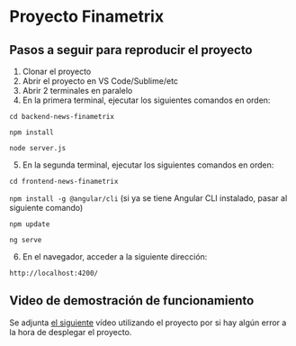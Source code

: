 # Proyecto Finametrix

## Pasos a seguir para reproducir el proyecto

1. Clonar el proyecto
2. Abrir el proyecto en VS Code/Sublime/etc
3. Abrir 2 terminales en paralelo
4. En la primera terminal, ejecutar los siguientes comandos en orden:

`cd backend-news-finametrix`

`npm install`

`node server.js`

5. En la segunda terminal, ejecutar los siguientes comandos en orden:

`cd frontend-news-finametrix`

`npm install -g @angular/cli` (si ya se tiene Angular CLI instalado, pasar al siguiente comando)

`npm update`

`ng serve`

6. En el navegador, acceder a la siguiente dirección:

`http://localhost:4200/`

## Video de demostración de funcionamiento

Se adjunta [el siguiente](https://youtu.be/P3Gwz4CwjsI) vídeo utilizando el proyecto por si hay algún error a la hora de desplegar el proyecto.
